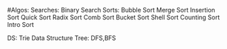 #Algos:
    Searches:
        Binary Search
    Sorts:
        Bubble Sort
        Merge Sort
        Insertion Sort
        Quick Sort
        Radix Sort
        Comb Sort
        Bucket Sort
        Shell Sort
        Counting Sort
        Intro Sort

DS:
    Trie Data Structure
    Tree:
        DFS,BFS
